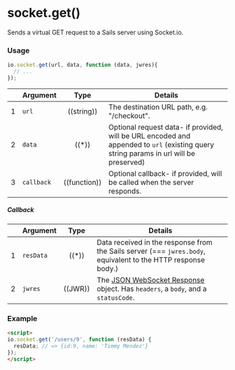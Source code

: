# socket.get()

Sends a virtual GET request to a Sails server using Socket.io.


### Usage

```js
io.socket.get(url, data, function (data, jwres){
  // ...
});
```

|   | Argument   | Type         | Details |
|---|------------|:------------:|---------|
| 1 | `url`      | ((string))   | The destination URL path, e.g. "/checkout".
| 2 | `data`     | ((*))        | Optional request data- if provided, will be URL encoded and appended to `url` (existing query string params in url will be preserved)
| 3 | `callback` | ((function)) | Optional callback- if provided, will be called when the server responds.

##### Callback

|   | Argument  | Type         | Details |
|---|-----------|:------------:|---------|
| 1 | `resData` | ((*))        | Data received in the response from the Sails server (=== `jwres.body`, equivalent to the HTTP response body.)
| 2 | `jwres`   | ((JWR))      | The [JSON WebSocket Response]() object.  Has `headers`, a `body`, and a `statusCode`.


### Example

```html
<script>
io.socket.get('/users/9', function (resData) {
  resData; // => {id:9, name: 'Timmy Mendez'}
});
</script>
```


<docmeta name="uniqueID" value="socketget480208">
<docmeta name="displayName" value="io.socket.get()">

